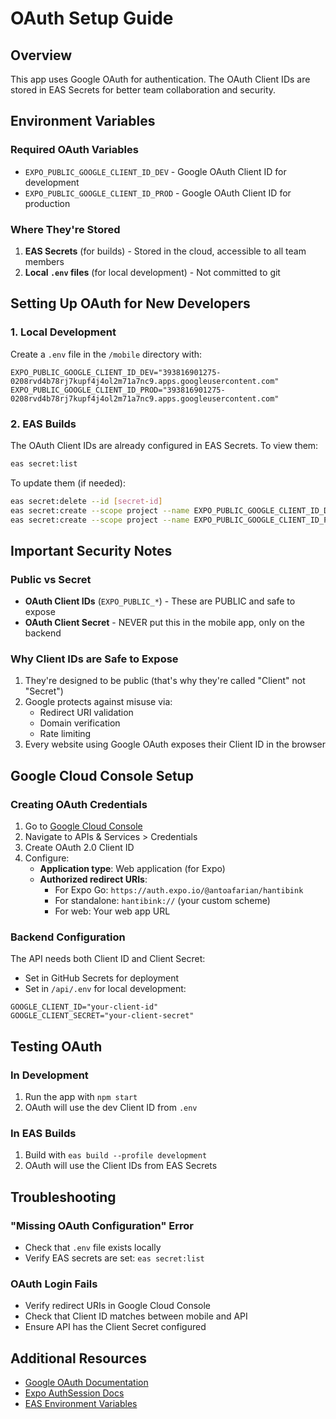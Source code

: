 # OAuth Setup Guide

## Overview

This app uses Google OAuth for authentication. The OAuth Client IDs are stored in EAS Secrets for better team collaboration and security.

## Environment Variables

### Required OAuth Variables

- `EXPO_PUBLIC_GOOGLE_CLIENT_ID_DEV` - Google OAuth Client ID for development
- `EXPO_PUBLIC_GOOGLE_CLIENT_ID_PROD` - Google OAuth Client ID for production

### Where They're Stored

1. **EAS Secrets** (for builds) - Stored in the cloud, accessible to all team members
2. **Local `.env` files** (for local development) - Not committed to git

## Setting Up OAuth for New Developers

### 1. Local Development

Create a `.env` file in the `/mobile` directory with:

```
EXPO_PUBLIC_GOOGLE_CLIENT_ID_DEV="393816901275-0208rvd4b78rj7kupf4j4ol2m71a7nc9.apps.googleusercontent.com"
EXPO_PUBLIC_GOOGLE_CLIENT_ID_PROD="393816901275-0208rvd4b78rj7kupf4j4ol2m71a7nc9.apps.googleusercontent.com"
```

### 2. EAS Builds

The OAuth Client IDs are already configured in EAS Secrets. To view them:

```bash
eas secret:list
```

To update them (if needed):

```bash
eas secret:delete --id [secret-id]
eas secret:create --scope project --name EXPO_PUBLIC_GOOGLE_CLIENT_ID_DEV --value "your-client-id"
eas secret:create --scope project --name EXPO_PUBLIC_GOOGLE_CLIENT_ID_PROD --value "your-client-id"
```

## Important Security Notes

### Public vs Secret

- **OAuth Client IDs** (`EXPO_PUBLIC_*`) - These are PUBLIC and safe to expose
- **OAuth Client Secret** - NEVER put this in the mobile app, only on the backend

### Why Client IDs are Safe to Expose

1. They're designed to be public (that's why they're called "Client" not "Secret")
2. Google protects against misuse via:
   - Redirect URI validation
   - Domain verification
   - Rate limiting
3. Every website using Google OAuth exposes their Client ID in the browser

## Google Cloud Console Setup

### Creating OAuth Credentials

1. Go to [Google Cloud Console](https://console.cloud.google.com)
2. Navigate to APIs & Services > Credentials
3. Create OAuth 2.0 Client ID
4. Configure:
   - **Application type**: Web application (for Expo)
   - **Authorized redirect URIs**:
     - For Expo Go: `https://auth.expo.io/@antoafarian/hantibink`
     - For standalone: `hantibink://` (your custom scheme)
     - For web: Your web app URL

### Backend Configuration

The API needs both Client ID and Client Secret:

- Set in GitHub Secrets for deployment
- Set in `/api/.env` for local development:

```
GOOGLE_CLIENT_ID="your-client-id"
GOOGLE_CLIENT_SECRET="your-client-secret"
```

## Testing OAuth

### In Development

1. Run the app with `npm start`
2. OAuth will use the dev Client ID from `.env`

### In EAS Builds

1. Build with `eas build --profile development`
2. OAuth will use the Client IDs from EAS Secrets

## Troubleshooting

### "Missing OAuth Configuration" Error

- Check that `.env` file exists locally
- Verify EAS secrets are set: `eas secret:list`

### OAuth Login Fails

- Verify redirect URIs in Google Cloud Console
- Check that Client ID matches between mobile and API
- Ensure API has the Client Secret configured

## Additional Resources

- [Google OAuth Documentation](https://developers.google.com/identity/protocols/oauth2)
- [Expo AuthSession Docs](https://docs.expo.dev/versions/latest/sdk/auth-session/)
- [EAS Environment Variables](https://docs.expo.dev/build-reference/variables/)
